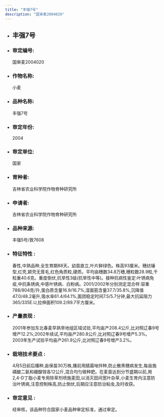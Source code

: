 ```yaml
---
title: "丰强7号"
description: "国审麦2004020"
---
```

* ## 丰强7号
* ###  审定编号:  
   国审麦2004020

*  ### 作物名称:  
   小麦

*   ###  品种名称: 
    丰强7号

*   ### 审定年份: 
    2004

*   ### 审定单位:  
    国家

*   ### 育种者:  
    吉林省农业科学院作物育种研究所

*   ### 申请者:  
    吉林省农业科学院作物育种研究所

*   ### 品种来源:  
    丰强5号/敦7608

*   ### 特征特性 : 
    春性,中熟品种,全生育期88天。幼苗直立,叶片鲜绿色。株高93厘米。穗纺锤型,红壳,颖壳无茸毛,红色角质粒,硬质。平均亩穗数34.8万穗,穗粒数28.9粒,千粒重40.6克。重度倒伏,抗旱性3级(抗旱性中等)。接种抗病性鉴定:叶锈病免疫,中抗条锈病,中感叶锈病、白粉病。2001/2002年分别测定混合样:容重788/804克/升,蛋白质含量16.9/16.7%,湿面筋含量37.7/35.8%,沉降值47.0/48.2毫升,吸水率61.4/64.1%,面团稳定时间7.5/5.7分钟,最大抗延阻力365/335E.U,拉伸面积109.2/89.7平方厘米。

*   ### 产量表现 : 
    2001年参加东北春麦早熟旱地组区域试验,平均亩产208.4公斤,比对照辽春9号增产12.2%;2002年续试,平均亩产280.8公斤,比对照辽春9号增产5.3%。2003年生产试验平均亩产261.9公斤,比对照辽春9号增产3.2%。

*   ### 栽培技术要点 : 
    4月5日前后播种,亩保苗30万株,播前用腈菌唑拌种,防止散黑穗病发生,每亩施磷酸二氨和硼酸铵各12公斤,混合均匀做种肥。在麦苗达到分节盛期以前,用2,4-D丁脂小麦专用除草剂喷施麦田,以消灭田间宽叶杂草,小麦生育内注意防治叶锈病,注意控制株高,防止倒伏,后期应注意防治粘虫,及时收获。

*   ### 审定意见 : 
    经审核，该品种符合国家小麦品种审定标准，通过审定。
